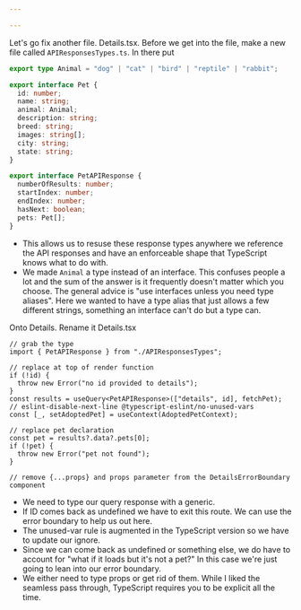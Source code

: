 ```yaml
---

---
```


Let's go fix another file. Details.tsx. Before we get into the file, make a new file called `APIResponsesTypes.ts`. In there put

```typescript
export type Animal = "dog" | "cat" | "bird" | "reptile" | "rabbit";

export interface Pet {
  id: number;
  name: string;
  animal: Animal;
  description: string;
  breed: string;
  images: string[];
  city: string;
  state: string;
}

export interface PetAPIResponse {
  numberOfResults: number;
  startIndex: number;
  endIndex: number;
  hasNext: boolean;
  pets: Pet[];
}
```

- This allows us to resuse these response types anywhere we reference the API responses and have an enforceable shape that TypeScript knows what to do with.
- We made `Animal` a type instead of an interface. This confuses people a lot and the sum of the answer is it frequently doesn't matter which you choose. The general advice is "use interfaces unless you need type aliases". Here we wanted to have a type alias that just allows a few different strings, something an interface can't do but a type can.

Onto Details. Rename it Details.tsx

```tsx
// grab the type
import { PetAPIResponse } from "./APIResponsesTypes";

// replace at top of render function
if (!id) {
  throw new Error("no id provided to details");
}
const results = useQuery<PetAPIResponse>(["details", id], fetchPet);
// eslint-disable-next-line @typescript-eslint/no-unused-vars
const [_, setAdoptedPet] = useContext(AdoptedPetContext);

// replace pet declaration
const pet = results?.data?.pets[0];
if (!pet) {
  throw new Error("pet not found");
}

// remove {...props} and props parameter from the DetailsErrorBoundary component
```

- We need to type our query response with a generic.
- If ID comes back as undefined we have to exit this route. We can use the error boundary to help us out here.
- The unused-var rule is augmented in the TypeScript version so we have to update our ignore.
- Since we can come back as undefined or something else, we do have to account for "what if it loads but it's not a pet?" In this case we're just going to lean into our error boundary.
- We either need to type props or get rid of them. While I liked the seamless pass through, TypeScript requires you to be explicit all the time.
